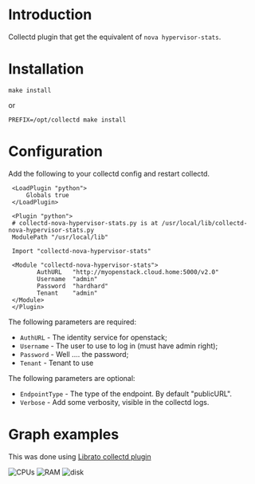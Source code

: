 # Introduction

Collectd plugin that get the equivalent of `nova hypervisor-stats`.

# Installation

    make install

or

    PREFIX=/opt/collectd make install


# Configuration

Add the following to your collectd config and restart collectd.

     <LoadPlugin "python">
         Globals true
     </LoadPlugin>
    
     <Plugin "python">
     # collectd-nova-hypervisor-stats.py is at /usr/local/lib/collectd-nova-hypervisor-stats.py
     ModulePath "/usr/local/lib"
    
     Import "collectd-nova-hypervisor-stats"
    
     <Module "collectd-nova-hypervisor-stats">
            AuthURL   "http://myopenstack.cloud.home:5000/v2.0"
            Username  "admin"
            Password  "hardhard"
            Tenant    "admin"
     </Module>
     </Plugin>

The following parameters are required:

* `AuthURL` - The identity service for openstack;
* `Username` - The user to use to log in (must have admin right);
* `Password` - Well .... the password;
* `Tenant` - Tenant to use

The following parameters are optional:
* `EndpointType` - The type of the endpoint.  By default "publicURL".
* `Verbose` - Add some verbosity, visible in the collectd logs.

# Graph examples

This was done using [Librato collectd plugin](https://github.com/librato/collectd-librato)

![CPUs](https://raw.githubusercontent.com/enovance/collectd-nova-hypervisor-stats/master/screenshots/graph_cpus.png)
![RAM](https://raw.githubusercontent.com/enovance/collectd-nova-hypervisor-stats/master/screenshots/graph_ram.png)
![disk](https://raw.githubusercontent.com/enovance/collectd-nova-hypervisor-stats/master/screenshots/graph_disk.png)
